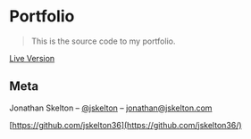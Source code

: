 # Portfolio
> This is the source code to my portfolio.

[Live Version](https://jskelton.com)

## Meta

Jonathan Skelton – [@jskelton](https://twitter.com/jskelton) – jonathan@jskelton.com

[https://github.com/jskelton36](https://github.com/jskelton36/)